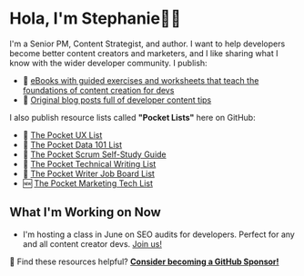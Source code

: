 # Hola, I'm Stephanie👋🏽

I'm a Senior PM, Content Strategist, and author. I want to help developers become better content creators and marketers, and I like sharing what I know with the wider developer community. I publish:

- 📖 [eBooks with guided exercises and worksheets that teach the foundations of content creation for devs](https://www.stephaniemorillo.co/books)
- 📝 [Original blog posts full of developer content tips](https://www.stephaniemorillo.co/blog)

I also publish resource lists called **"Pocket Lists"** here on GitHub:

- 📌 [The Pocket UX List](https://github.com/rubymorillo/pocket-ux-list)
- 📌 [The Pocket Data 101 List](https://github.com/rubymorillo/pocket-data-101-list)
- 📌 [The Pocket Scrum Self-Study Guide](https://github.com/rubymorillo/pocket-scrum-self-study-list)
- 📌 [The Pocket Technical Writing List](https://github.com/rubymorillo/pocket-tech-writing-list)
- 📌 [The Pocket Writer Job Board List](https://github.com/rubymorillo/pocket-writer-job-boards-list/)
- 🆕 [The Pocket Marketing Tech List](https://github.com/rubymorillo/pocket-marketing-tech-list)

## What I'm Working on Now
- I'm hosting a class in June on SEO audits for developers. Perfect for any and all content creator devs. [Join us!](https://www.stephaniemorillo.co/seo)


💫 Find these resources helpful? [**Consider becoming a GitHub Sponsor!**](https://www.github.com/sponsors/rubymorillo)
